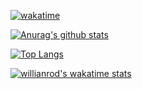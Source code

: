 

[![wakatime](https://wakatime.com/badge/user/037224ca-fc1a-422d-8e29-404a6cf49687.svg)](https://wakatime.com/@037224ca-fc1a-422d-8e29-404a6cf49687)

[![Anurag's github stats](https://github-readme-stats.vercel.app/api?username=islanddddddd&show_icons=true&theme=transparent)](https://github.com/anuraghazra/github-readme-stats)

[![Top Langs](https://github-readme-stats.vercel.app/api/top-langs/?username=islanddddddd&layout=compact)](https://github.com/anuraghazra/github-readme-stats)


[![willianrod's wakatime stats](https://github-readme-stats.vercel.app/api/wakatime?username=@islanddddddd&theme=transparent&layout=compact)](https://github.com/anuraghazra/github-readme-stats)